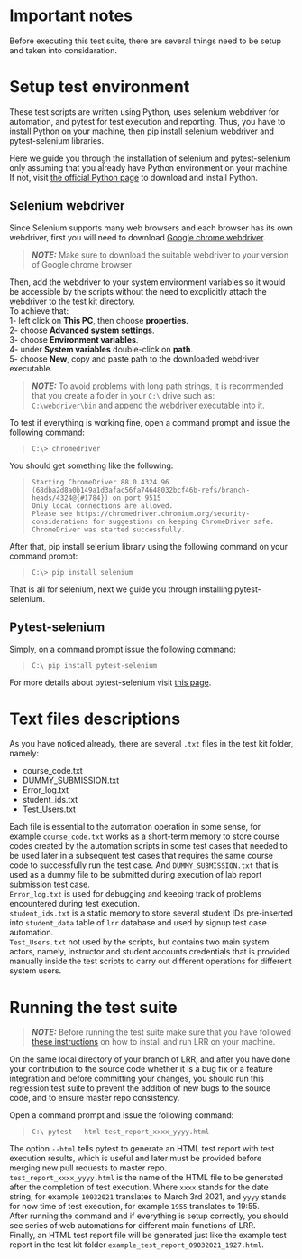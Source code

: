 # Important notes
Before executing this test suite, there are several things need to be setup and taken into considaration.  

# Setup test environment
These test scripts are written using Python, uses selenium webdriver for automation, and pytest for test execution and reporting. Thus, you have to install
Python on your machine, then pip install selenium webdriver and pytest-selenium libraries.  

Here we guide you through the installation of selenium and pytest-selenium only assuming that you already have Python environment on your machine. If not, visit 
[the official Python page](https://www.python.org/downloads/) to download and install Python.

## Selenium webdriver
Since Selenium supports many web browsers and each browser has its own webdriver, first you will need to download 
[Google chrome webdriver](https://sites.google.com/a/chromium.org/chromedriver/downloads).  
> **_NOTE:_** Make sure to download the suitable webdriver to your version of Google chrome browser  

Then, add the webdriver to your system environment variables so it would be accessible by the scripts without the need to excplicitly attach the webdriver to the test kit directory.  
To achieve that:  
1- left click on **This PC**, then choose **properties**.  
2- choose **Advanced system settings**.  
3- choose **Environment variables**.  
4- under **System variables** double-click on **path**.  
5- choose **New**, copy and paste path to the downloaded webdriver executable.  
> **_NOTE:_** To avoid problems with long path strings, it is recommended that you create a folder in your `C:\` drive such as:  
> `C:\webdriver\bin` and append the webdriver executable into it.  

To test if everything is working fine, open a command prompt and issue the following command:  
>`C:\> chromedriver`  

You should get something like the following:  

>`Starting ChromeDriver 88.0.4324.96 (68dba2d8a0b149a1d3afac56fa74648032bcf46b-refs/branch-heads/4324@{#1784}) on port 9515`  
>`Only local connections are allowed.`  
>`Please see https://chromedriver.chromium.org/security-considerations for suggestions on keeping ChromeDriver safe.`  
>`ChromeDriver was started successfully.`  

After that, pip install selenium library using the following command on your command prompt:  

>`C:\> pip install selenium`  

That is all for selenium, next we guide you through installing pytest-selenium.

## Pytest-selenium
Simply, on a command prompt issue the following command:  
>`C:\ pip install pytest-selenium`  

For more details about pytest-selenium visit [this page](https://pytest-selenium.readthedocs.io/en/latest/installing.html).

# Text files descriptions

As you have noticed already, there are several `.txt` files in the test kit folder, namely:  
* course_code.txt  
* DUMMY_SUBMISSION.txt
* Error_log.txt
* student_ids.txt
* Test_Users.txt  

Each file is essential to the automation operation in some sense, for example `course_code.txt` works as a short-term memory to store course codes created by the automation
scripts in some test cases that needed to be used later in a subsequent test cases that requires the same course code to successfully run the test case. And `DUMMY_SUBMISSION.txt` that is used as a dummy file to be submitted during execution of lab report submission test case.  
`Error_log.txt` is used for debugging and keeping track of problems encountered during test execution.  
`student_ids.txt` is a static memory to store several student IDs pre-inserted into `student_data` table of `lrr` database and used by signup test case automation.  
`Test_Users.txt` not used by the scripts, but contains two main system actors, namely, instructor and student accounts credentials that is provided manually inside the test scripts to carry out different operations for different system users.  

# Running the test suite

> **_NOTE:_** Before running the test suite make sure that you have followed [these instructions](https://github.com/hema-001/LRR#installation-instructions) on how to install and run LRR on your machine.  

On the same local directory of your branch of LRR, and after you have done your contribution to the source code whether it is a bug fix or a feature integration and before committing your changes, you should run this regression test suite to prevent the addition of new bugs to the source code, and to ensure master repo consistency.  

Open a command prompt and issue the following command:  
>`C:\ pytest --html test_report_xxxx_yyyy.html`  

The option `--html` tells pytest to generate an HTML test report with test execution results, which is useful and later must be provided before merging new pull requests to master repo.  
`test_report_xxxx_yyyy.html` is the name of the HTML file to be generated after the completion of test execution. Where `xxxx` stands for the date string, for example `10032021` translates to March 3rd 2021, and `yyyy` stands for now time of test execution, for example `1955` translates to 19:55.  
After running the command and if everything is setup correctly, you should see series of web automations for different main functions of LRR.  
Finally, an HTML test report file will be generated just like the example test report in the test kit folder `example_test_report_09032021_1927.html`.
